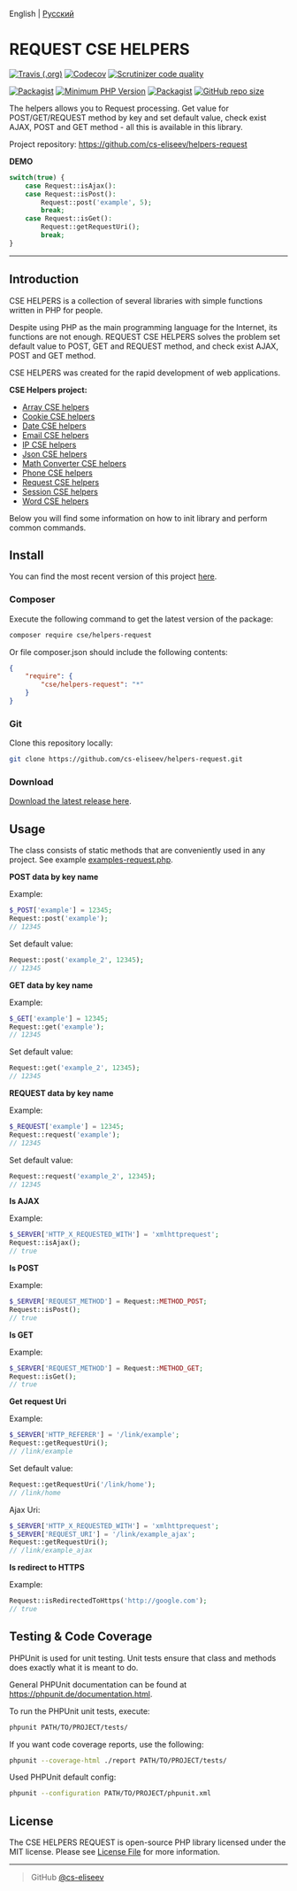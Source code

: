 English | [Русский](https://github.com/cs-eliseev/helpers-request/blob/master/README.ru_RU.md)

REQUEST CSE HELPERS
=======

[![Travis (.org)](https://img.shields.io/travis/cs-eliseev/helpers-request.svg?style=flat-square)](https://travis-ci.org/cs-eliseev/helpers-request)
[![Codecov](https://img.shields.io/codecov/c/github/cs-eliseev/helpers-request.svg?style=flat-square)](https://codecov.io/gh/cs-eliseev/helpers-request)
[![Scrutinizer code quality](https://img.shields.io/scrutinizer/g/cs-eliseev/helpers-request.svg?style=flat-square)](https://scrutinizer-ci.com/g/cs-eliseev/helpers-request/?branch=master)

[![Packagist](https://img.shields.io/packagist/v/cse/helpers-request.svg?style=flat-square)](https://packagist.org/packages/cse/helpers-request)
[![Minimum PHP Version](https://img.shields.io/badge/php-%3E%3D%207.1-8892BF.svg?style=flat-square)](https://packagist.org/packages/cse/helpers-request)
[![Packagist](https://img.shields.io/packagist/l/cse/helpers-request.svg?style=flat-square)](https://github.com/cs-eliseev/helpers-request/blob/master/LICENSE.md)
[![GitHub repo size](https://img.shields.io/github/repo-size/cs-eliseev/helpers-request.svg?style=flat-square)](https://github.com/cs-eliseev/helpers-request/archive/master.zip)

The helpers allows you to Request processing. Get value for POST/GET/REQUEST method by key and set default value, check exist AJAX, POST and GET method - all this is available in this library.

Project repository: https://github.com/cs-eliseev/helpers-request

**DEMO**
```php
switch(true) {
    case Request::isAjax():
    case Request::isPost():
        Request::post('example', 5);
        break;
    case Request::isGet():
        Request::getRequestUri();
        break;
}
```

***

## Introduction

CSE HELPERS is a collection of several libraries with simple functions written in PHP for people.

Despite using PHP as the main programming language for the Internet, its functions are not enough. REQUEST CSE HELPERS solves the problem set default value to POST, GET and REQUEST method, and check exist AJAX, POST and GET method.

CSE HELPERS was created for the rapid development of web applications.

**CSE Helpers project:**
* [Array CSE helpers](https://github.com/cs-eliseev/helpers-arrays)
* [Cookie CSE helpers](https://github.com/cs-eliseev/helpers-cookie)
* [Date CSE helpers](https://github.com/cs-eliseev/helpers-date)
* [Email CSE helpers](https://github.com/cs-eliseev/helpers-email)
* [IP CSE helpers](https://github.com/cs-eliseev/helpers-ip)
* [Json CSE helpers](https://github.com/cs-eliseev/helpers-json)
* [Math Converter CSE helpers](https://github.com/cs-eliseev/helpers-math-converter)
* [Phone CSE helpers](https://github.com/cs-eliseev/helpers-phone)
* [Request CSE helpers](https://github.com/cs-eliseev/helpers-request)
* [Session CSE helpers](https://github.com/cs-eliseev/helpers-session)
* [Word CSE helpers](https://github.com/cs-eliseev/helpers-word)

Below you will find some information on how to init library and perform common commands.

## Install

You can find the most recent version of this project [here](https://github.com/cs-eliseev/helpers-request).

### Composer

Execute the following command to get the latest version of the package:
```bash
composer require cse/helpers-request
```

Or file composer.json should include the following contents:
```json
{
    "require": {
        "cse/helpers-request": "*"
    }
}
```

### Git

Clone this repository locally:
```bash
git clone https://github.com/cs-eliseev/helpers-request.git
```

### Download

[Download the latest release here](https://github.com/cs-eliseev/helpers-request/archive/master.zip).

## Usage

The class consists of static methods that are conveniently used in any project. See example [examples-request.php](https://github.com/cs-eliseev/helpers-request/blob/master/examples/examples-request.php).

**POST data by key name**

Example:
```php
$_POST['example'] = 12345;
Request::post('example');
// 12345
```

Set default value:
```php
Request::post('example_2', 12345);
// 12345
```

**GET data by key name**

Example:
```php
$_GET['example'] = 12345;
Request::get('example');
// 12345
```

Set default value:
```php
Request::get('example_2', 12345);
// 12345
```

**REQUEST data by key name**

Example:
```php
$_REQUEST['example'] = 12345;
Request::request('example');
// 12345
```

Set default value:
```php
Request::request('example_2', 12345);
// 12345
```

**Is AJAX**

Example:
```php
$_SERVER['HTTP_X_REQUESTED_WITH'] = 'xmlhttprequest';
Request::isAjax();
// true
```

**Is POST**

Example:
```php
$_SERVER['REQUEST_METHOD'] = Request::METHOD_POST;
Request::isPost();
// true
```

**Is GET**

Example:
```php
$_SERVER['REQUEST_METHOD'] = Request::METHOD_GET;
Request::isGet();
// true
```

**Get request Uri**

Example:
```php
$_SERVER['HTTP_REFERER'] = '/link/example';
Request::getRequestUri();
// /link/example
```

Set default value:
```php
Request::getRequestUri('/link/home');
// /link/home
```

Ajax Uri:
```php
$_SERVER['HTTP_X_REQUESTED_WITH'] = 'xmlhttprequest';
$_SERVER['REQUEST_URI'] = '/link/example_ajax';
Request::getRequestUri();
// /link/example_ajax
```

**Is redirect to HTTPS**

Example:
```php
Request::isRedirectedToHttps('http://google.com');
// true
```


## Testing & Code Coverage

PHPUnit is used for unit testing. Unit tests ensure that class and methods does exactly what it is meant to do.

General PHPUnit documentation can be found at https://phpunit.de/documentation.html.

To run the PHPUnit unit tests, execute:
```bash
phpunit PATH/TO/PROJECT/tests/
```

If you want code coverage reports, use the following:
```bash
phpunit --coverage-html ./report PATH/TO/PROJECT/tests/
```

Used PHPUnit default config:
```bash
phpunit --configuration PATH/TO/PROJECT/phpunit.xml
```


## License

The CSE HELPERS REQUEST is open-source PHP library licensed under the MIT license. Please see [License File](https://github.com/cs-eliseev/helpers-request/blob/master/LICENSE.md) for more information.

***

> GitHub [@cs-eliseev](https://github.com/cs-eliseev)